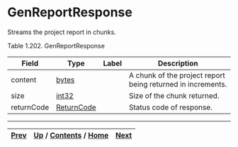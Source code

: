 
# GenReportResponse

Streams the project report in chunks.

Table 1.202. GenReportResponse

Field| Type| Label| Description  
---|---|---|---  
content| [bytes](ch01s11.md "gRPC Scalar Value Types")|  | A chunk of the project report being returned in increments.  
size| [int32](ch01s11.md "gRPC Scalar Value Types")|  | Size of the chunk returned.  
returnCode| [ReturnCode](ch01s04s04.md "Return Code")|  | Status code of response.  
  
  

* * *

[Prev](ch01s09s07.md) | [Up](ch01s09s07.md) / [Contents](index.md) / [Home](../../index.htm)|  [Next](ch01s09s07s03.md)  
---|---|---

